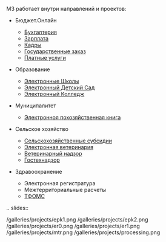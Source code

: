 <!-- 
.. title: Использование
.. slug: usage
.. date: 2014/03/17 14:20:15
.. tags: 
.. link: 
.. description: 
.. type: text
-->

М3 работает внутри направлений и проектов:

- Бюджет.Онлайн
     * [Бухгалтерия](http://bars-open.ru/solution/byudzhet-onlayn/oblachnaya-bukhgalteriya-/)
     * [Зарплата](http://bars-open.ru/solution/byudzhet-onlayn/zarplata/)
     * [Кадры](http://bars-open.ru/solution/byudzhet-onlayn/kadry/)
     * [Государственные заказ](http://bars-open.ru/solution/byudzhet-onlayn/gosudarstvennyy-zakaz/)
     * [Платные услуги](http://bars-open.ru/solution/byudzhet-onlayn/platnye-uslugi/)

- Образование
     * [Электронные Школы](http://bars-open.ru/solution/obrazovanie/elektronnaya-shkola/)
     * [Электронный Детский Сад](http://bars-open.ru/solution/obrazovanie/elektronnyy-detskiy-sad/)
     * [Электронный Колледж](http://bars-open.ru/solution/obrazovanie/elektronnyy-kolledzh/)

- Муниципалитет
     * [Электронноя похозяйственная книга](http://bars-open.ru/solution/munitsipaletet/elektronnaya-pokhozyaystvennaya-kniga/)

- Сельское хозяйство
     * [Сельскохозяйственные субсидии](http://bars-open.ru/solution/selskoe-khozyaystvo/selskokhozyaystvennye-subsidii/)
     * [Электронная ветеринария](http://bars-open.ru/solution/selskoe-khozyaystvo/elektronnaya-veterinariya/)
     * [Ветеринарный надзор](http://bars-open.ru/solution/selskoe-khozyaystvo/veterinarnyy-nadzor/)
     * [Гостехнадзор](http://bars-open.ru/solution/selskoe-khozyaystvo/gostekhnadzor/)

- Здравоохранение
     * Электронная регистратура
     * Межтерриториальные расчеты
     * [ТФОМС](http://bars-open.ru/solution/zdravookhranenie/elektronnyy-tfoms/)


.. slides::

   /galleries/projects/epk1.png
   /galleries/projects/epk2.png
   /galleries/projects/er0.png
   /galleries/projects/er1.png
   /galleries/projects/mtr.png
   /galleries/projects/processing.png